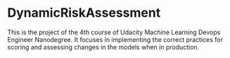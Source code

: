 # DynamicRiskAssessment
This is the project of the 4th course of Udacity Machine Learning Devops Engineer Nanodegree. It focuses in implementing the correct practices for scoring and assessing changes in the models when in production.
